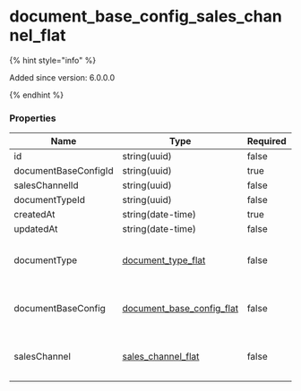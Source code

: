 
# document_base_config_sales_channel_flat

{% hint style="info" %}

Added since version: 6.0.0.0

{% endhint %}

### Properties

|Name|Type|Required|Restrictions|Description|
|---|---|---|---|---|
|id|string(uuid)|false|none|none|
|documentBaseConfigId|string(uuid)|true|none|none|
|salesChannelId|string(uuid)|false|none|none|
|documentTypeId|string(uuid)|false|none|none|
|createdAt|string(date-time)|true|read-only|none|
|updatedAt|string(date-time)|false|read-only|none|
|documentType|[document_type_flat](/schema/document_type_flat)|false|none|Added since version: 6.0.0.0|
|documentBaseConfig|[document_base_config_flat](/schema/document_base_config_flat)|false|none|Added since version: 6.0.0.0|
|salesChannel|[sales_channel_flat](/schema/sales_channel_flat)|false|none|Added since version: 6.0.0.0|
